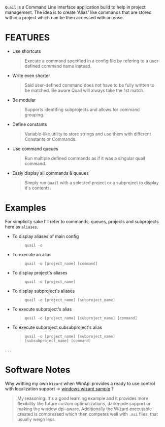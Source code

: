 `Quail` is a Command Line Interface application build to help in project management. The idea is to create 'Alias' like commands that are stored within a project which can be then accessed with an ease.

# FEATURES

- Use shortcuts
  > Execute a command specified in a config file by refering to a user-defined command name instead.
- Write even shorter
  > Said user-defined command does not have to be fully written to be matched. Be aware Quail will always take the 1st match.
- Be modular
  > Supports identifing subprojects and allows for command grouping.
- Define constants
  > Variable-like utility to store strings and use them with different Constants or Commands.
- Use command queues
  > Run multiple defined commands as if it was a singular quail command.
- Easly display all commands & queues
  > Simply run `Quail` with a selected project or a subproject to display it's contents.

# Examples

For simplicity sake I'll refer to commands, queues, projects and subprojects here as `aliases`.

- To display aliases of main config
  > `quail -o`
- To execute an alias
  > `quail -o [project_name] [command]`
- To display project's aliases
  > `quail -o [project_name]`
- To display subproject's aliases
  > `quail -o [project_name] [subproject_name]`
- To execute subproject's alias
  > `quail -o [project_name] [subproject_name] [command]`
- To execute subproject subsubproject's alias
  > `quail -o [project_name] [subproject_name] [subsubproject_name] [command]`

. . .

# Software Notes
Why writting my own `Wizard` when WinApi provides a ready to use control with localization support -> [windows wizard sample](https://github.com/microsoft/Windows-classic-samples/tree/263dd514ad215d0a40d1ec44b4df84b30ec11dcf/Samples/Win7Samples/winui/shell/appplatform/aerowizards/migratingtoaerowizardssdksample/wizard97) ?
  > My reasoning: It's a good learning example and it provides more flexibility like future custom optimalizations, darkmode support or making the window dpi-aware. Additionally the Wizard executable created is compressed which then competes well with `.msi` files, that usually weigh less.
